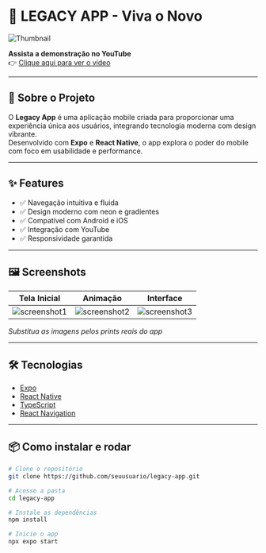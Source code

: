 # 📱 LEGACY APP - Viva o Novo

![Thumbnail](https://i.imgur.com/NGkCNKM.png)

**Assista a demonstração no YouTube**  
👉 [Clique aqui para ver o vídeo](https://www.youtube.com/shorts/eW7yIPhgGuM)

---

## 🚀 Sobre o Projeto

O **Legacy App** é uma aplicação mobile criada para proporcionar uma experiência única aos usuários, integrando tecnologia moderna com design vibrante.  
Desenvolvido com **Expo** e **React Native**, o app explora o poder do mobile com foco em usabilidade e performance.

---

## ✨ Features

- ✅ Navegação intuitiva e fluida  
- ✅ Design moderno com neon e gradientes  
- ✅ Compatível com Android e iOS  
- ✅ Integração com YouTube  
- ✅ Responsividade garantida  

---

## 🖼️ Screenshots

| Tela Inicial | Animação | Interface |
| ------------ | -------- | --------- |
| ![screenshot1](https://via.placeholder.com/150) | ![screenshot2](https://via.placeholder.com/150) | ![screenshot3](https://via.placeholder.com/150) |

*Substitua as imagens pelos prints reais do app*  

---

## 🛠️ Tecnologias

- [Expo](https://expo.dev/)  
- [React Native](https://reactnative.dev/)  
- [TypeScript](https://www.typescriptlang.org/)  
- [React Navigation](https://reactnavigation.org/)  

---

## 📦 Como instalar e rodar

```bash
# Clone o repositório
git clone https://github.com/seuusuario/legacy-app.git

# Acesse a pasta
cd legacy-app

# Instale as dependências
npm install

# Inicie o app
npx expo start
